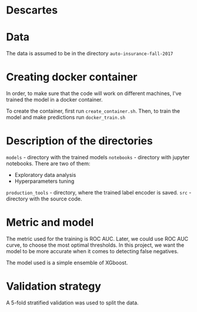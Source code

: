 # Descartes

# Data
The data is assumed to be in the directory ```auto-insurance-fall-2017```

# Creating docker container
In order, to make sure that the code will work on different machines, I've trained
the model in a docker container.

To create the container, first run ```create_container.sh```. Then, to train the model and make predictions run ```docker_train.sh```

# Description of the directories
```models``` - directory with the trained models
```notebooks``` - directory with jupyter notebooks. There are two of them:
- Exploratory data analysis
- Hyperparameters tuning

```production_tools``` - directory, where the trained label encoder is saved.
```src``` - directory with the source code.

# Metric and model
The metric used for the training is ROC AUC. Later, we could use ROC AUC curve, to choose the most optimal thresholds. In this project, we want the model to be more accurate when it comes to detecting false negatives.

The model used is a simple ensemble of XGboost.

# Validation strategy
A 5-fold stratified validation was used to split the data.
